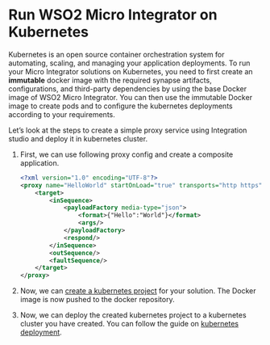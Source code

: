 
# Run WSO2 Micro Integrator on Kubernetes

Kubernetes is an open source container orchestration system for
automating, scaling, and managing your application deployments. To run
your Micro Integrator solutions on Kubernetes, you need to first create
an **immutable** docker image with the required synapse artifacts,
configurations, and third-party dependencies by using the base Docker
image of WSO2 Micro Integrator. You can then use the immutable Docker image to create pods and to
configure the kubernetes deployments according to your requirements.

Let’s look at the steps to create a simple proxy service using Integration studio and deploy it in kubernetes cluster. 

1. First, we can use following proxy config and create a composite application.

    ```xml
    <?xml version="1.0" encoding="UTF-8"?>
    <proxy name="HelloWorld" startOnLoad="true" transports="http https" xmlns="http://ws.apache.org/ns/synapse">
        <target>
            <inSequence>
                <payloadFactory media-type="json">
                    <format>{"Hello":"World"}</format>
                    <args/>
                </payloadFactory>
                <respond/>
            </inSequence>
            <outSequence/>
            <faultSequence/>
        </target>
    </proxy>
    ```

2. Now, we can [create a kubernetes project](../../develop/create-kubernetes-project.md) for your solution. The Docker image is now pushed to the docker repository. 

3. Now, we can deploy the created kubernetes project to a kubernetes cluster you have created. You can follow the guide on [kubernetes deployment](../../develop/kubernetes_deployment.md).

